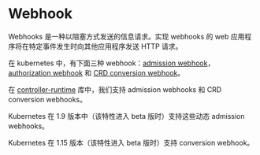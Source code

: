 # Webhook

Webhooks 是一种以阻塞方式发送的信息请求。实现 webhooks 的 web 应用程序将在特定事件发生时向其他应用程序发送 HTTP 请求。

在 kubernetes 中，有下面三种 webhook：[admission webhook](https://kubernetes.io/docs/reference/access-authn-authz/extensible-admission-controllers/#admission-webhooks)，
[authorization webhook](https://kubernetes.io/docs/reference/access-authn-authz/webhook/) 和 [CRD conversion webhook](https://kubernetes.io/docs/tasks/extend-kubernetes/custom-resources/custom-resource-definition-versioning/#webhook-conversion)。

在 [controller-runtime](https://pkg.go.dev/sigs.k8s.io/controller-runtime/pkg/webhook?tab=doc) 库中，我们支持 admission webhooks 和 CRD conversion webhooks。

Kubernetes 在 1.9 版本中（该特性进入 beta 版时）支持这些动态 admission webhooks。

Kubernetes 在 1.15 版本（该特性进入 beta 版时）支持 conversion webhook。
